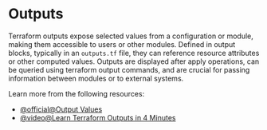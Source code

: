 # Outputs

Terraform outputs expose selected values from a configuration or module, making them accessible to users or other modules. Defined in output blocks, typically in an `outputs.tf` file, they can reference resource attributes or other computed values. Outputs are displayed after apply operations, can be queried using terraform output commands, and are crucial for passing information between modules or to external systems.

Learn more from the following resources:

- [@official@Output Values](https://developer.hashicorp.com/terraform/language/values/outputs)
- [@video@Learn Terraform Outputs in 4 Minutes](https://www.youtube.com/watch?v=i-Ky1Tut_2I&pp=ygURdGVycmFmb3JtIG91dHB1dHM%3D)